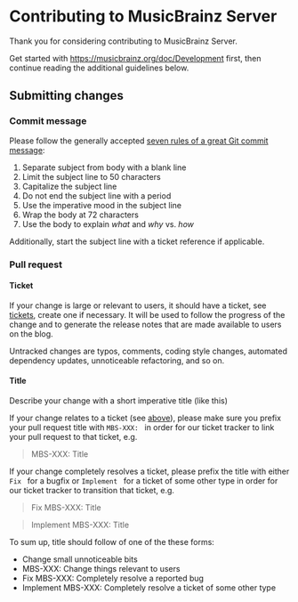 # Contributing to MusicBrainz Server

Thank you for considering contributing to MusicBrainz Server.

Get started with https://musicbrainz.org/doc/Development first,
then continue reading the additional guidelines below.

## Submitting changes

### Commit message

Please follow the generally accepted [seven rules of a great Git
commit message](https://chris.beams.io/posts/git-commit/#seven-rules):

1. Separate subject from body with a blank line
1. Limit the subject line to 50 characters
1. Capitalize the subject line
1. Do not end the subject line with a period
1. Use the imperative mood in the subject line
1. Wrap the body at 72 characters
1. Use the body to explain _what_ and _why_ vs. _how_

Additionally, start the subject line with a ticket reference if applicable.

### Pull request

#### Ticket

If your change is large or relevant to users, it should have a ticket, see
[tickets](https://tickets.metabrainz.org/issues/?jql=project%20%3D%20MBS),
create one if necessary.  It will be used to follow the progress of
the change and to generate the release notes that are made available
to users on the blog.

Untracked changes are typos, comments, coding style changes, automated
dependency updates, unnoticeable refactoring, and so on.

#### Title

Describe your change with a short imperative title (like this)

If your change relates to a ticket (see [above](#ticket)), please make sure you
prefix your pull request title with `MBS-XXX: ` in order for our
ticket tracker to link your pull request to that ticket, e.g.

> MBS-XXX: Title

If your change completely resolves a ticket, please
prefix the title with either `Fix ` for a bugfix or `Implement ` for a ticket of
some other type in order for our ticket tracker to transition that ticket, e.g.

> Fix MBS-XXX: Title

> Implement MBS-XXX: Title

To sum up, title should follow of one of the these forms:

* Change small unnoticeable bits
* MBS-XXX: Change things relevant to users
* Fix MBS-XXX: Completely resolve a reported bug
* Implement MBS-XXX: Completely resolve a ticket of some other type
